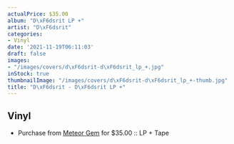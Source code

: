 ```yaml
---
actualPrice: $35.00
album: "D\xF6dsrit LP +"
artist: "D\xF6dsrit"
categories:
- Vinyl
date: '2021-11-19T06:11:03'
draft: false
images:
- "/images/covers/d\xF6dsrit-d\xF6dsrit_lp_+.jpg"
inStock: true
thumbnailImage: "/images/covers/d\xF6dsrit-d\xF6dsrit_lp_+-thumb.jpg"
title: "D\xF6dsrit - D\xF6dsrit LP +"
---
```


## Vinyl
* Purchase from [Meteor Gem](https://meteor-gem.com/products/dodsrit-dodsrit-lp-cassette) for $35.00 :: LP + Tape
